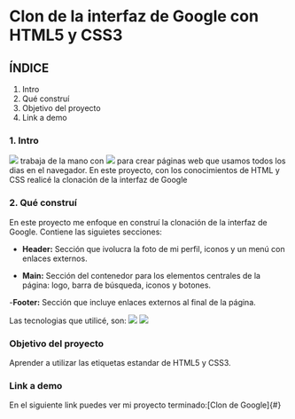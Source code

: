 # Clon de la interfaz de Google con HTML5 y CSS3

## ÍNDICE
1. Intro
2. Qué construí
3. Objetivo del proyecto
4. Link a demo

### 1. Intro
<img src="https://img.shields.io/badge/HTML5-E34F26?style=for-the-badge&logo=html5&logoColor=white" /> trabaja de la mano con <img src="https://img.shields.io/badge/CSS3-1572B6?style=for-the-badge&logo=css3&logoColor=white" /> para crear páginas web que usamos todos los dias en el navegador. En este proyecto, con los conocimientos de HTML y CSS realicé la clonación de la interfaz de Google

### 2. Qué construí
En este proyecto me enfoque en construí la clonación de la interfaz de Google. 
Contiene las siguietes secciones:

- **Header:** Sección que ivolucra la foto de mi perfil, iconos y un menú con enlaces externos.
  
- **Main:** Sección del contenedor para los elementos centrales de la página: logo, barra de búsqueda, iconos y botones.

-**Footer:** Sección que incluye enlaces externos al final de la página.

Las tecnologias que utilicé, son:
<img src="https://img.shields.io/badge/HTML5-E34F26?style=for-the-badge&logo=html5&logoColor=white" />
<img src="https://img.shields.io/badge/CSS3-1572B6?style=for-the-badge&logo=css3&logoColor=white" />

### Objetivo del proyecto
Aprender a utilizar las etiquetas estandar de HTML5 y CSS3.

### Link a demo
En el siguiente link puedes ver mi proyecto terminado:[Clon de Google]{#}



